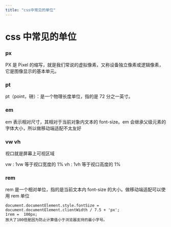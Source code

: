 ```yaml
---
title: "css中常见的单位"
---
```


# css 中常见的单位

### px

PX 是 Pixel 的缩写，就是我们常说的虚拟像素，又称设备独立像素或逻辑像素，它是图像显示的基本单元。

### pt

pt（point，磅）：是一个物理长度单位，指的是 72 分之一英寸。

### em

em 表示相对尺寸，其相对于当前对象内文本的 font-size。em 会继承父级元素的字体大小，所以做移动端适配不太友好

### vw vh

视口就是屏幕上可视区域

vw : 1vw 等于视口宽度的 1%
vh : 1vh 等于视口高度的 1%

### rem

rem 是一个相对单位，指的是当前文本内 font-size 的大小。做移动端适配可以使用 rem 单位

```
document.documentElement.style.fontSize = document.documentElement.clientWidth / 7.5 + 'px';
1rem =  100px;
放大了100倍是因为防止计算值小于浏览器支持的最小字号。
```
